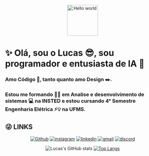 <p align="center">
  <img height="100" alt="Hello world" src="https://i0.wp.com/polekon.org/wp-content/uploads/2021/12/hello_world_title3.gif?resize=700%2C239&ssl=1">
</p>
  
# ✨ Olá, sou o Lucas 😎, sou programador e entusiasta de IA 🤖
### Amo Código 🐍, tanto quanto amo Design ✒️. 
### Estou me formando 👨‍🎓 em Analise e desenvolvimento de sistemas 💻 na INSTED e estou cursando 4° Semestre Engenharia Elétrica ⚡💡 na UFMS.

## __😜 LINKS__
<p align="center">
  <a href="https://github.com/LucasATS/"><img src="https://img.shields.io/badge/GitHub-100000?style=for-the-badge&amp;logo=github&amp;logoColor=white" alt="Github"></a>
  <a href="https://www.instagram.com/lukaolmd/"><img src="https://img.shields.io/badge/Instagram-E4405F?style=for-the-badge&amp;logo=instagram&amp;logoColor=white" alt="instagram"></a>
  <a href="https://www.linkedin.com/in/lucas-almeida-tiburtino-da-silva/"><img src="https://img.shields.io/badge/LinkedIn-0077B5?style=for-the-badge&amp;logo=linkedin&amp;logoColor=white" alt="linkedin"></a>
  <a href="mailto:lucas.almida.da.silva@gmail.com"><img src="https://img.shields.io/badge/Gmail-D14836?style=for-the-badge&logo=gmail&logoColor=white" alt="gmail"></a> 
  <a href="https://discord.com/channels/@Lucas%20ATS#9901"><img src="https://img.shields.io/badge/Discord-5865F2?style=for-the-badge&logo=discord&logoColor=white" alt="discord"></a>  
</p>
 
<!-- <img align="right" alt="Lucas-pic" height="150" style="border-radius: 60px;" src="./src/img/cartoon1.png"> -->

<p align="center">
  <img src="https://github-readme-stats.vercel.app/api?username=LucasATS&amp;show_icons=true" alt="Lucas&#39;s GitHub stats">
  <a href="https://github.com/LucasATS/"><img src="https://github-readme-stats.vercel.app/api/top-langs/?username=LucasATS&amp;layout=compact" alt="Top Langs"></a>
</p>
